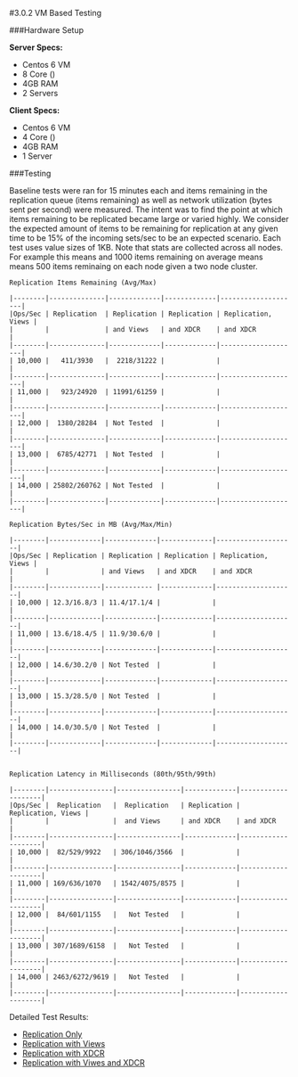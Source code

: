 #3.0.2 VM Based Testing

###Hardware Setup

**Server Specs:**

* Centos 6 VM
* 8 Core ()
* 4GB RAM
* 2 Servers

**Client Specs:**

* Centos 6 VM
* 4 Core ()
* 4GB RAM
* 1 Server

###Testing

Baseline tests were ran for 15 minutes each and items remaining in the replication queue (items remaining) as well as network utilization (bytes sent per second) were measured. The intent was to find the point at which items remaining to be replicated became large or varied highly. We consider the expected amount of items to be remaining for replication at any given time to be 15% of the incoming sets/sec to be an expected scenario. Each test uses value sizes of 1KB. Note that stats are collected across all nodes. For example this means and 1000 items remaining on average means means 500 items reminaing on each node given a two node cluster.

	Replication Items Remaining (Avg/Max)

	|--------|--------------|-------------|-------------|--------------------|
	|Ops/Sec | Replication  | Replication | Replication | Replication, Views |
	|        |              | and Views   | and XDCR    | and XDCR           |
	|--------|--------------|-------------|-------------|--------------------|
	| 10,000 |   411/3930   |  2218/31222 |             |                    |
	|--------|--------------|-------------|-------------|--------------------|
	| 11,000 |   923/24920  | 11991/61259 |             |                    |
	|--------|--------------|-------------|-------------|--------------------|
	| 12,000 |  1380/28284  | Not Tested  |             |                    |
	|--------|--------------|-------------|-------------|--------------------|
	| 13,000 |  6785/42771  | Not Tested  |             |                    |
	|--------|--------------|-------------|-------------|--------------------|
	| 14,000 | 25802/260762 | Not Tested  |             |                    |
	|--------|--------------|-------------|-------------|--------------------|

	Replication Bytes/Sec in MB (Avg/Max/Min)

	|--------|-------------|-------------|-------------|--------------------|
	|Ops/Sec | Replication | Replication | Replication | Replication, Views |
	|        |             | and Views   | and XDCR    | and XDCR           |
	|--------|-------------|------------ |-------------|--------------------|
	| 10,000 | 12.3/16.8/3 | 11.4/17.1/4 |             |                    |
	|--------|-------------|-------------|-------------|--------------------|
	| 11,000 | 13.6/18.4/5 | 11.9/30.6/0 |             |                    |
	|--------|-------------|-------------|-------------|--------------------|
	| 12,000 | 14.6/30.2/0 | Not Tested  |             |                    |
	|--------|-------------|-------------|-------------|--------------------|
	| 13,000 | 15.3/28.5/0 | Not Tested  |             |                    |
	|--------|-------------|-------------|-------------|--------------------|
	| 14,000 | 14.0/30.5/0 | Not Tested  |             |                    |
	|--------|-------------|-------------|-------------|--------------------|


	Replication Latency in Milliseconds (80th/95th/99th)

	|--------|----------------|----------------|-------------|--------------------|
	|Ops/Sec |  Replication   |  Replication   | Replication | Replication, Views |
	|        |                |  and Views     | and XDCR    | and XDCR           |
	|--------|----------------|----------------|-------------|--------------------|
	| 10,000 |  82/529/9922   | 306/1046/3566  |             |                    |
	|--------|----------------|----------------|-------------|--------------------|
	| 11,000 | 169/636/1070   | 1542/4075/8575 |             |                    |
	|--------|----------------|----------------|-------------|--------------------|
	| 12,000 |  84/601/1155   |   Not Tested   |             |                    |
	|--------|----------------|----------------|-------------|--------------------|
	| 13,000 | 307/1689/6158  |   Not Tested   |             |                    |
	|--------|----------------|----------------|-------------|--------------------|
	| 14,000 | 2463/6272/9619 |   Not Tested   |             |                    |
	|--------|----------------|----------------|-------------|--------------------|

Detailed Test Results:

* [Replication Only](rep-only.md)
* [Replication with Views](rep-views.md)
* [Replication with XDCR](rep-xdcr.md)
* [Replication with Viwes and XDCR](rep-views-xdcr.md)
